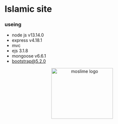 
# Islamic site
### useing
 - node js v13.14.0
 - express v4.18.1
 - mvc
 - ejs 3.1.8
 - mongoose v6.6.1
 - bootstrap@5.2.0

<p align="center">
  <a href="https://moslime.herokuapp.com">
    <img src="https://img.icons8.com/external-others-bzzricon-studio/344/external-mosque-ramadan-others-bzzricon-studio-2.png" alt="moslime logo" width="200" height="165">
  </a>
</p>
